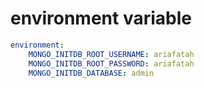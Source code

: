 # environment variable
```yaml
environment:
    MONGO_INITDB_ROOT_USERNAME: ariafatah
    MONGO_INITDB_ROOT_PASSWORD: ariafatah
    MONGO_INITDB_DATABASE: admin
```